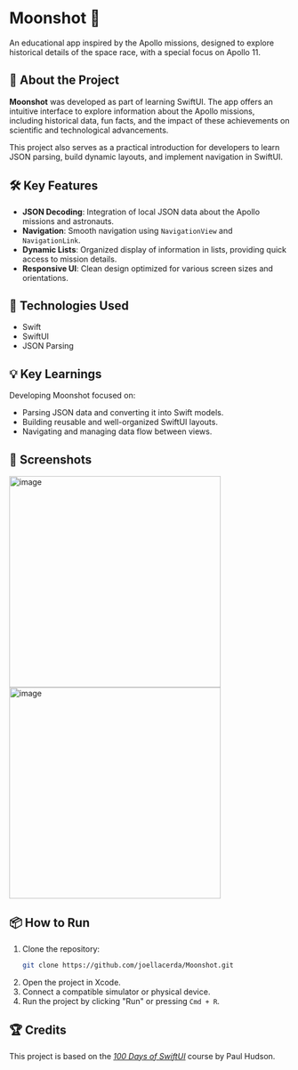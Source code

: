 # Moonshot 🚀  
An educational app inspired by the Apollo missions, designed to explore historical details of the space race, with a special focus on Apollo 11.

## 📖 About the Project  
**Moonshot** was developed as part of learning SwiftUI. The app offers an intuitive interface to explore information about the Apollo missions, including historical data, fun facts, and the impact of these achievements on scientific and technological advancements.

This project also serves as a practical introduction for developers to learn JSON parsing, build dynamic layouts, and implement navigation in SwiftUI.

## 🛠️ Key Features  
- **JSON Decoding**: Integration of local JSON data about the Apollo missions and astronauts.  
- **Navigation**: Smooth navigation using `NavigationView` and `NavigationLink`.  
- **Dynamic Lists**: Organized display of information in lists, providing quick access to mission details.  
- **Responsive UI**: Clean design optimized for various screen sizes and orientations.  

## 🚀 Technologies Used  
- Swift  
- SwiftUI  
- JSON Parsing

## 💡 Key Learnings  
Developing Moonshot focused on:  
- Parsing JSON data and converting it into Swift models.  
- Building reusable and well-organized SwiftUI layouts.  
- Navigating and managing data flow between views.  

## 📸 Screenshots  
<img width="380" alt="image" src="https://github.com/user-attachments/assets/3bbae979-6a70-48b2-9b8d-d7dd88ee4c57">
<img width="380" alt="image" src="https://github.com/user-attachments/assets/ddc94174-862a-4337-9e39-2bf5af248a48">

## 📦 How to Run  
1. Clone the repository:  
   ```bash
   git clone https://github.com/joellacerda/Moonshot.git
   ```  
2. Open the project in Xcode.  
3. Connect a compatible simulator or physical device.  
4. Run the project by clicking "Run" or pressing `Cmd + R`.  

## 🏆 Credits  
This project is based on the *[100 Days of SwiftUI](https://www.hackingwithswift.com/100/swiftui)* course by Paul Hudson.  
